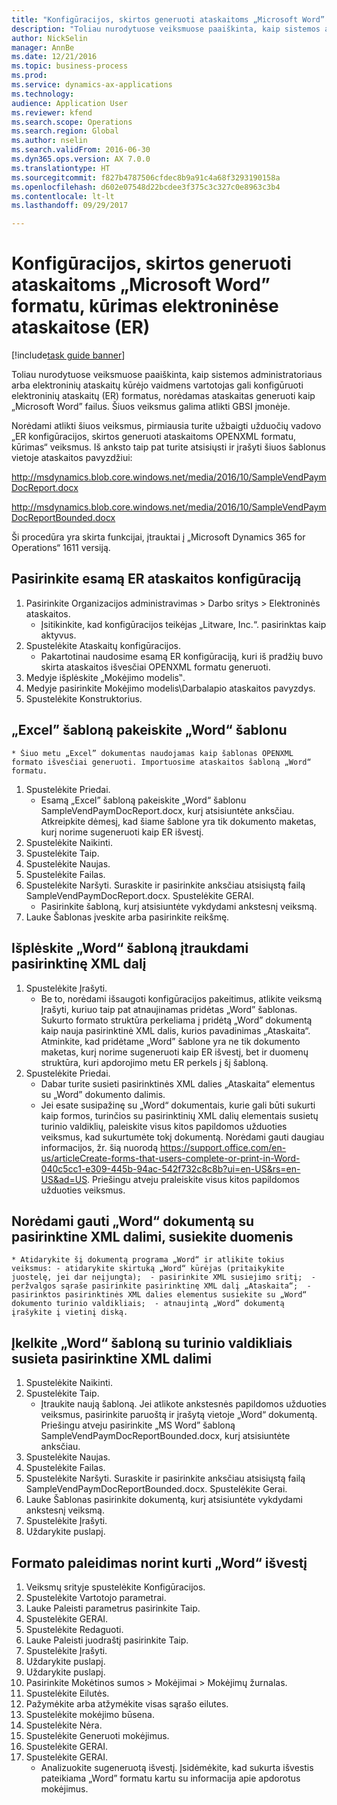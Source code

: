 ```yaml
--- 
title: "Konfigūracijos, skirtos generuoti ataskaitoms „Microsoft Word” formatu, kūrimas elektroninėse ataskaitose (ER)"
description: "Toliau nurodytuose veiksmuose paaiškinta, kaip sistemos administratoriaus arba elektroninių ataskaitų kūrėjo vaidmens vartotojas gali konfigūruoti elektroninių ataskaitų (ER) formatus, norėdamas ataskaitas generuoti kaip „Microsoft Word” failus."
author: NickSelin
manager: AnnBe
ms.date: 12/21/2016
ms.topic: business-process
ms.prod: 
ms.service: dynamics-ax-applications
ms.technology: 
audience: Application User
ms.reviewer: kfend
ms.search.scope: Operations
ms.search.region: Global
ms.author: nselin
ms.search.validFrom: 2016-06-30
ms.dyn365.ops.version: AX 7.0.0
ms.translationtype: HT
ms.sourcegitcommit: f827b4787506cfdec8b9a91c4a68f3293190158a
ms.openlocfilehash: d602e07548d22bcdee3f375c3c327c0e8963c3b4
ms.contentlocale: lt-lt
ms.lasthandoff: 09/29/2017

---
```

# <a name="design-a-configuration-for-generating-reports-in-microsoft-word-format-for-electronic-reporting-er"></a>Konfigūracijos, skirtos generuoti ataskaitoms „Microsoft Word” formatu, kūrimas elektroninėse ataskaitose (ER)

[!include[task guide banner](../../includes/task-guide-banner.md)]

Toliau nurodytuose veiksmuose paaiškinta, kaip sistemos administratoriaus arba elektroninių ataskaitų kūrėjo vaidmens vartotojas gali konfigūruoti elektroninių ataskaitų (ER) formatus, norėdamas ataskaitas generuoti kaip „Microsoft Word” failus. Šiuos veiksmus galima atlikti GBSI įmonėje.

Norėdami atlikti šiuos veiksmus, pirmiausia turite užbaigti užduočių vadovo „ER konfigūracijos, skirtos generuoti ataskaitoms OPENXML formatu, kūrimas“ veiksmus. Iš anksto taip pat turite atsisiųsti ir įrašyti šiuos šablonus vietoje ataskaitos pavyzdžiui:

http://msdynamics.blob.core.windows.net/media/2016/10/SampleVendPaymDocReport.docx

http://msdynamics.blob.core.windows.net/media/2016/10/SampleVendPaymDocReportBounded.docx

Ši procedūra yra skirta funkcijai, įtrauktai į „Microsoft Dynamics 365 for Operations“ 1611 versiją.


## <a name="select-the-existing-er-report-configuration"></a>Pasirinkite esamą ER ataskaitos konfigūraciją
1. Pasirinkite Organizacijos administravimas > Darbo sritys > Elektroninės ataskaitos.
    * Įsitikinkite, kad konfigūracijos teikėjas „Litware, Inc.“. pasirinktas kaip aktyvus.  
2. Spustelėkite Ataskaitų konfigūracijos.
    * Pakartotinai naudosime esamą ER konfigūraciją, kuri iš pradžių buvo skirta ataskaitos išvesčiai OPENXML formatu generuoti.  
3. Medyje išplėskite „Mokėjimo modelis‟.
4. Medyje pasirinkite Mokėjimo modelis\Darbalapio ataskaitos pavyzdys.
5. Spustelėkite Konstruktorius.

## <a name="replace-the-excel-template-with-the-word-template"></a>„Excel” šabloną pakeiskite „Word“ šablonu
    * Šiuo metu „Excel” dokumentas naudojamas kaip šablonas OPENXML formato išvesčiai generuoti. Importuosime ataskaitos šabloną „Word“ formatu.  
1. Spustelėkite Priedai.
    * Esamą „Excel” šabloną pakeiskite „Word“ šablonu SampleVendPaymDocReport.docx, kurį atsisiuntėte anksčiau. Atkreipkite dėmesį, kad šiame šablone yra tik dokumento maketas, kurį norime sugeneruoti kaip ER išvestį.  
2. Spustelėkite Naikinti.
3. Spustelėkite Taip.
4. Spustelėkite Naujas.
5. Spustelėkite Failas.
6. Spustelėkite Naršyti. Suraskite ir pasirinkite anksčiau atsisiųstą failą SampleVendPaymDocReport.docx. Spustelėkite GERAI.
    * Pasirinkite šabloną, kurį atsisiuntėte vykdydami ankstesnį veiksmą.  
7. Lauke Šablonas įveskite arba pasirinkite reikšmę.

## <a name="extend-the-word-template-by-adding-a-custom-xml-part"></a>Išplėskite „Word“ šabloną įtraukdami pasirinktinę XML dalį
1. Spustelėkite Įrašyti.
    * Be to, norėdami išsaugoti konfigūracijos pakeitimus, atlikite veiksmą Įrašyti, kuriuo taip pat atnaujinamas pridėtas „Word” šablonas. Sukurto formato struktūra perkeliama į pridėtą „Word” dokumentą kaip nauja pasirinktinė XML dalis, kurios pavadinimas „Ataskaita“. Atminkite, kad pridėtame „Word” šablone yra ne tik dokumento maketas, kurį norime sugeneruoti kaip ER išvestį, bet ir duomenų struktūra, kuri apdorojimo metu ER perkels į šį šabloną.  
2. Spustelėkite Priedai.
    * Dabar turite susieti pasirinktinės XML dalies „Ataskaita“ elementus su „Word” dokumento dalimis.  
    * Jei esate susipažinę su „Word“ dokumentais, kurie gali būti sukurti kaip formos, turinčios su pasirinktinių XML dalių elementais susietų turinio valdiklių, paleiskite visus kitos papildomos užduoties veiksmus, kad sukurtumėte tokį dokumentą. Norėdami gauti daugiau informacijos, žr. šią nuorodą https://support.office.com/en-us/articleCreate-forms-that-users-complete-or-print-in-Word-040c5cc1-e309-445b-94ac-542f732c8c8b?ui=en-US&rs=en-US&ad=US. Priešingu atveju praleiskite visus kitos papildomos užduoties veiksmus.  

## <a name="get-word-with-custom-xml-part-to-do-data-bindings"></a>Norėdami gauti „Word“ dokumentą su pasirinktine XML dalimi, susiekite duomenis
    * Atidarykite šį dokumentą programa „Word“ ir atlikite tokius veiksmus: - atidarykite skirtuką „Word“ kūrėjas (pritaikykite juostelę, jei dar neįjungta);  - pasirinkite XML susiejimo sritį;  - peržvalgos sąraše pasirinkite pasirinktinę XML dalį „Ataskaita“;  - pasirinktos pasirinktinės XML dalies elementus susiekite su „Word“ dokumento turinio valdikliais;  - atnaujintą „Word” dokumentą įrašykite į vietinį diską.  

## <a name="upload-the-word-template-with-custom-xml-part-bounded-to-content-controls"></a>Įkelkite „Word“ šabloną su turinio valdikliais susieta pasirinktine XML dalimi
1. Spustelėkite Naikinti.
2. Spustelėkite Taip.
    * Įtraukite naują šabloną. Jei atlikote ankstesnės papildomos užduoties veiksmus, pasirinkite paruoštą ir įrašytą vietoje „Word“ dokumentą. Priešingu atveju pasirinkite „MS Word” šabloną SampleVendPaymDocReportBounded.docx, kurį atsisiuntėte anksčiau.  
3. Spustelėkite Naujas.
4. Spustelėkite Failas.
5. Spustelėkite Naršyti. Suraskite ir pasirinkite anksčiau atsisiųstą failą SampleVendPaymDocReportBounded.docx. Spustelėkite Gerai.
6. Lauke Šablonas pasirinkite dokumentą, kurį atsisiuntėte vykdydami ankstesnį veiksmą.
7. Spustelėkite Įrašyti.
8. Uždarykite puslapį.

## <a name="execute-the-format-to-create-word-output"></a>Formato paleidimas norint kurti „Word“ išvestį
1. Veiksmų srityje spustelėkite Konfigūracijos.
2. Spustelėkite Vartotojo parametrai.
3. Lauke Paleisti parametrus pasirinkite Taip.
4. Spustelėkite GERAI.
5. Spustelėkite Redaguoti.
6. Lauke Paleisti juodraštį pasirinkite Taip.
7. Spustelėkite Įrašyti.
8. Uždarykite puslapį.
9. Uždarykite puslapį.
10. Pasirinkite Mokėtinos sumos > Mokėjimai > Mokėjimų žurnalas.
11. Spustelėkite Eilutės.
12. Pažymėkite arba atžymėkite visas sąrašo eilutes.
13. Spustelėkite mokėjimo būsena.
14. Spustelėkite Nėra.
15. Spustelėkite Generuoti mokėjimus.
16. Spustelėkite GERAI.
17. Spustelėkite GERAI.
    * Analizuokite sugeneruotą išvestį. Įsidėmėkite, kad sukurta išvestis pateikiama „Word” formatu kartu su informacija apie apdorotus mokėjimus.  


